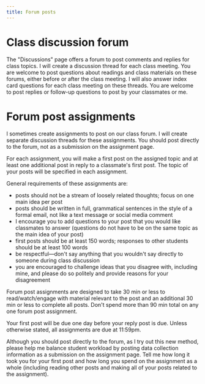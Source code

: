 ```yaml
---
title: Forum posts
---
```

# Class discussion forum

The "Discussions" page offers a forum to post comments and replies for class topics. I will create a discussion thread for each class meeting. You are welcome to post questions about readings and class materials on these forums, either before or after the class meeting. I will also answer index card questions for each class meeting on these threads. You are welcome to post replies or follow-up questions to post by your classmates or me.

# Forum post assignments

I sometimes create assignments to post on our class forum. I will create separate discussion threads for these assignments. You should post directly to the forum, not as a submission on the assignment page.

For each assignment, you will make a first post on the assigned topic and at least one additional post in reply to a classmate's first post. The topic of your posts will be specified in each assignment.

General requirements of these assignments are:

- posts should not be a stream of loosely related thoughts; focus on one main idea per post
- posts should be written in full, grammatical sentences in the style of a formal email, not like a text message or social media comment
- I encourage you to add questions to your post that you would like classmates to answer (questions do not have to be on the same topic as the main idea of your post)
- first posts should be at least 150 words; responses to other students should be at least 100 words
- be respectful—don't say anything that you wouldn't say directly to someone during class discussion
- you are encouraged to challenge ideas that you disagree with, including mine, and please do so politely and provide reasons for your disagreement

Forum post assignments are designed to take 30 min or less to read/watch/engage with material relevant to the post and an additional 30 min or less to complete all posts. Don't spend more than 90 min total on any one forum post assignment.

Your first post will be due one day before your reply post is due. Unless otherwise stated, all assignments are due at 11:59pm.

Although you should post directly to the forum, as I try out this new method, please help me balance student workload by posting data collection information as a submission on the assignment page. Tell me how long it took you for your first post and how long you spend on the assignment as a whole (including reading other posts and making all of your posts related to the assignment).
